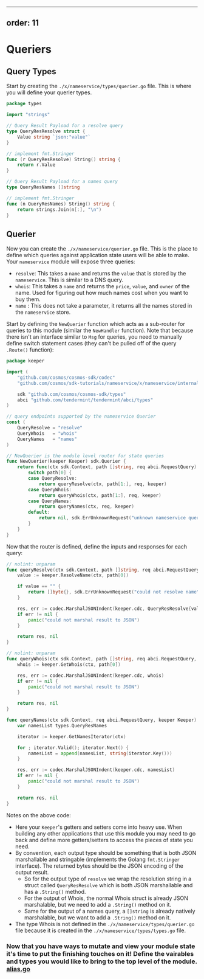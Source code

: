  ---
 order: 11
 ---

# Queriers

## Query Types

Start by creating the `./x/nameservice/types/querier.go` file. This is where you will define your querier types.

```go
package types

import "strings"

// Query Result Payload for a resolve query
type QueryResResolve struct {
	Value string `json:"value"`
}

// implement fmt.Stringer
func (r QueryResResolve) String() string {
	return r.Value
}

// Query Result Payload for a names query
type QueryResNames []string

// implement fmt.Stringer
func (n QueryResNames) String() string {
	return strings.Join(n[:], "\n")
}
```

## Querier

Now you can create the `./x/nameservice/querier.go` file. This is the place to define which queries against application state users will be able to make. Your `nameservice` module will expose three queries:

- `resolve`: This takes a `name` and returns the `value` that is stored by the `nameservice`. This is similar to a DNS query.
- `whois`: This takes a `name` and returns the `price`, `value`, and `owner` of the name. Used for figuring out how much names cost when you want to buy them.
- `name` : This does not take a parameter, it returns all the names stored in the `nameservice` store.

Start by defining the `NewQuerier` function which acts as a sub-router for queries to this module (similar the `NewHandler` function). Note that because there isn't an interface similar to `Msg` for queries, you need to manually define switch statement cases (they can't be pulled off of the query `.Route()` function):

```go
package keeper

import (
	"github.com/cosmos/cosmos-sdk/codec"
	"github.com/cosmos/sdk-tutorials/nameservice/x/nameservice/internal/types"

	sdk "github.com/cosmos/cosmos-sdk/types"
	abci "github.com/tendermint/tendermint/abci/types"
)

// query endpoints supported by the nameservice Querier
const (
	QueryResolve = "resolve"
	QueryWhois   = "whois"
	QueryNames   = "names"
)

// NewQuerier is the module level router for state queries
func NewQuerier(keeper Keeper) sdk.Querier {
	return func(ctx sdk.Context, path []string, req abci.RequestQuery) (res []byte, err sdk.Error) {
		switch path[0] {
		case QueryResolve:
			return queryResolve(ctx, path[1:], req, keeper)
		case QueryWhois:
			return queryWhois(ctx, path[1:], req, keeper)
		case QueryNames:
			return queryNames(ctx, req, keeper)
		default:
			return nil, sdk.ErrUnknownRequest("unknown nameservice query endpoint")
		}
	}
}
```

Now that the router is defined, define the inputs and responses for each query:

```go
// nolint: unparam
func queryResolve(ctx sdk.Context, path []string, req abci.RequestQuery, keeper Keeper) ([]byte, sdk.Error) {
	value := keeper.ResolveName(ctx, path[0])

	if value == "" {
		return []byte{}, sdk.ErrUnknownRequest("could not resolve name")
	}

	res, err := codec.MarshalJSONIndent(keeper.cdc, QueryResResolve{value})
	if err != nil {
		panic("could not marshal result to JSON")
	}

	return res, nil
}

// nolint: unparam
func queryWhois(ctx sdk.Context, path []string, req abci.RequestQuery, keeper Keeper) ([]byte, sdk.Error) {
	whois := keeper.GetWhois(ctx, path[0])

	res, err := codec.MarshalJSONIndent(keeper.cdc, whois)
	if err != nil {
		panic("could not marshal result to JSON")
	}

	return res, nil
}

func queryNames(ctx sdk.Context, req abci.RequestQuery, keeper Keeper) ([]byte, sdk.Error) {
	var namesList types.QueryResNames

	iterator := keeper.GetNamesIterator(ctx)

	for ; iterator.Valid(); iterator.Next() {
		namesList = append(namesList, string(iterator.Key()))
	}

	res, err := codec.MarshalJSONIndent(keeper.cdc, namesList)
	if err != nil {
		panic("could not marshal result to JSON")
	}

	return res, nil
}
```

Notes on the above code:

- Here your `Keeper`'s getters and setters come into heavy use. When building any other applications that use this module you may need to go back and define more getters/setters to access the pieces of state you need.
- By convention, each output type should be something that is both JSON marshallable and stringable (implements the Golang `fmt.Stringer` interface). The returned bytes should be the JSON encoding of the output result.
  - So for the output type of `resolve` we wrap the resolution string in a struct called `QueryResResolve` which is both JSON marshallable and has a `.String()` method.
  - For the output of Whois, the normal Whois struct is already JSON marshalable, but we need to add a `.String()` method on it.
  - Same for the output of a names query, a `[]string` is already natively marshalable, but we want to add a `.String()` method on it.
- The type Whois is not defined in the `./x/nameservice/types/querier.go` file because it is created in the `./x/nameservice/types/types.go` file.

### Now that you have ways to mutate and view your module state it's time to put the finishing touches on it! Define the vairables and types you would like to bring to the top level of the module. [alias.go](./alias.md)
